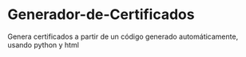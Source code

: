 # Generador-de-Certificados
Genera certificados a partir de un código generado automáticamente, usando python y html
